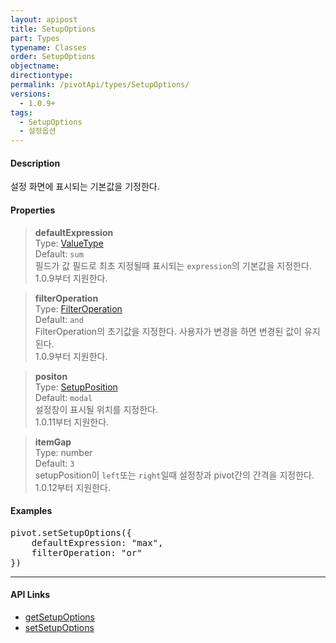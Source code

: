 ```yaml
---
layout: apipost
title: SetupOptions
part: Types
typename: Classes
order: SetupOptions
objectname: 
directiontype: 
permalink: /pivotApi/types/SetupOptions/
versions:
  - 1.0.9+
tags: 
  - SetupOptions
  - 설정옵션
---
```


#### Description

설정 화면에 표시되는 기본값을 기정한다.  

#### Properties

> **defaultExpression**  
> Type: [ValueType](/pivotApi/types/ValueType/)      
> Default: `sum`       
> 필드가 값 필드로 최초 지정될때 표시되는 `expression`의 기본값을 지정한다.    
> 1.0.9부터 지원한다.     

> **filterOperation**  
> Type: [FilterOperation](/pivotApi/types/FilterOperation/)   
> Default: `and`       
> FilterOperation의 초기값을 지정한다.
> 사용자가 변경을 하면 변경된 값이 유지된다.    
> 1.0.9부터 지원한다.     

> **positon**    
> Type: [SetupPosition](/pivotApi/types/SetupPosition/)    
> Default: `modal`    
> 설정창이 표시될 위치를 지정한다.    
> 1.0.11부터 지원한다.

> **itemGap**    
> Type: number    
> Default: `3`    
> setupPosition이 `left`또는 `right`일때 설정창과 pivot간의 간격을 지정한다.    
> 1.0.12부터 지원한다.

#### Examples   

<pre class="prettyprint">
pivot.setSetupOptions({
    defaultExpression: "max",
    filterOperation: "or"
})
</pre>

---

#### API Links

* [getSetupOptions](/pivotApi/RealPivot/getSetupOptions/)   
* [setSetupOptions](/pivotApi/RealPivot/setSetupOptions/)   

